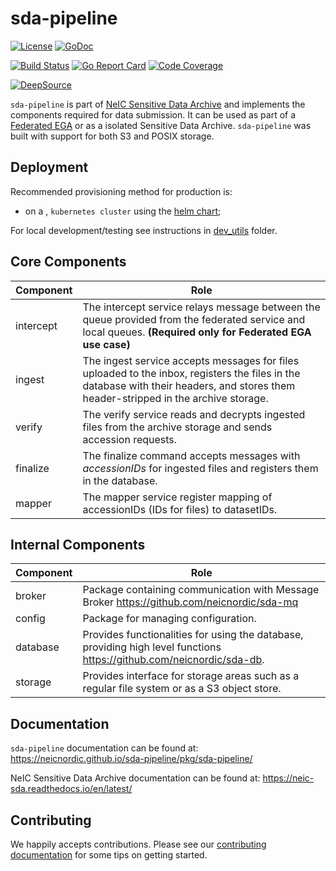 # sda-pipeline

[![License](https://img.shields.io/github/license/neicnordic/sda-pipeline)](https://shields.io)
[![GoDoc](https://godoc.org/github.com/neicnordic/sda-pipeline?status.svg)](https://pkg.go.dev/github.com/neicnordic/sda-pipeline?tab=subdirectories)

[![Build Status](https://github.com/neicnordic/sda-pipeline/workflows/Go/badge.svg)](https://github.com/neicnordic/sda-pipeline/actions)
[![Go Report Card](https://goreportcard.com/badge/github.com/neicnordic/sda-pipeline)](https://goreportcard.com/report/github.com/neicnordic/sda-pipeline)
[![Code Coverage](https://img.shields.io/coveralls/github/neicnordic/sda-pipeline)](https://shields.io)

[![DeepSource](https://static.deepsource.io/deepsource-badge-light.svg)](https://deepsource.io/gh/neicnordic/sda-pipeline/?ref=repository-badge)


`sda-pipeline` is part of [NeIC Sensitive Data Archive](https://neic-sda.readthedocs.io/en/latest/) and implements the components required for data submission.
It can be used as part of a [Federated EGA](https://ega-archive.org/federated) or as a isolated Sensitive Data Archive. 
`sda-pipeline` was built with support for both S3 and POSIX storage.

## Deployment

Recommended provisioning method for production is:

* on a , `kubernetes cluster` using the [helm chart](https://github.com/neicnordic/sda-helm/);

For local development/testing see instructions in [dev_utils](/dev_utils) folder.

## Core Components

| Component     | Role |
|---------------|------|
| intercept     | The intercept service relays message between the queue provided from the federated service and local queues. **(Required only for Federated EGA use case)** |
| ingest        | The ingest service accepts messages for files uploaded to the inbox, registers the files in the database with their headers, and stores them header-stripped in the archive storage. |
| verify        | The verify service reads and decrypts ingested files from the archive storage and sends accession requests. |
| finalize      | The finalize command accepts messages with _accessionIDs_ for ingested files and registers them in the database. |
| mapper        | The mapper service register mapping of accessionIDs (IDs for files) to datasetIDs. |

## Internal Components

| Component     | Role |
|---------------|------|
| broker        | Package containing communication with Message Broker https://github.com/neicnordic/sda-mq  |
| config        | Package for managing configuration. |
| database      | Provides functionalities for using the database, providing high level functions  https://github.com/neicnordic/sda-db. |
| storage       | Provides interface for storage areas such as a regular file system or as a S3 object store. |


## Documentation

`sda-pipeline` documentation can be found at: https://neicnordic.github.io/sda-pipeline/pkg/sda-pipeline/

NeIC Sensitive Data Archive documentation can be found at: https://neic-sda.readthedocs.io/en/latest/

## Contributing

We happily accepts contributions. Please see our [contributing documentation](CONTRIBUTING.md) for some tips on getting started.

